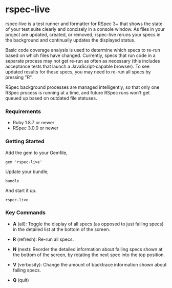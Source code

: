 # rspec-live

rspec-live is a test runner and formatter for RSpec 3+ that shows the state of your test suite
clearly and concisely in a console window.  As files in your project are updated, created, or
removed, rspec-live reruns your specs in the background and continually updates the displayed
status.

Basic code coverage analysis is used to determine which specs to re-run based on which files
have changed. Currently, specs that run code in a separate process may not get re-run as often
as necessary (this includes acceptance tests that launch a JavaScript-capable browser). To see
updated results for these specs, you may need to re-run all specs by pressing "R".

RSpec background processes are managed intelligently, so that only one RSpec process is
running at a time, and future RSpec runs won't get queued up based on outdated file statuses.

### Requirements

* Ruby 1.8.7 or newer
* RSpec 3.0.0 or newer

### Getting Started

Add the gem to your Gemfile,

    gem 'rspec-live'

Update your bundle,

    bundle

And start it up.

    rspec-live

### Key Commands

  - **A** (all): Toggle the display of all specs (as opposed to just failing specs) in the
    detailed list at the bottom of the screen.

  - **R** (refresh): Re-run all specs.

  - **N** (next): Reorder the detailed information about failing specs shown at the bottom of
    the screen, by rotating the next spec into the top position.

  - **V** (verbosity): Change the amount of backtrace information shown about failing specs. 

  - **Q** (quit)
